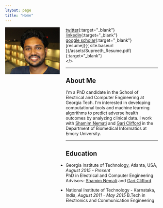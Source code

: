 ```yaml
---
layout: page 
title: "Home"
---
```


<div style="float:left;margin:0 20px 1000px 0">
   <img align="left" src="assets/supreeth_pic2_crop.jpeg" width="180">
</div>

<i class='fa fa-twitter fa-fw'></i>  [twitter](https://twitter.com/sprajw){:target="_blank"} <br>
<i class='fa fa-linkedin fa-fw'></i> [linkedin](https://www.linkedin.com/in/supreeth-prajwal/){:target="_blank"} <br>
<i class='fa fa-graduation-cap fa-fw'></i>  [google scholar](https://scholar.google.com/citations?user=BPT-V4AAAAAJ&hl=en){:target="_blank"} <br>
<i class='fa fa-file-text fa-fw'></i>  [resume]({{ site.baseurl }}/assets/Supreeth_Resume.pdf){:target="_blank"} <br>
<i class='fa fa-envelope fa-fw'></i> <a id="email"></> <br> 

<script>
<!--
var email_address = "supreeth" + "@" + "gatech";
email_address += ".edu";
$("#email").attr("href", "mailto:" + email_address).html("email");
//-->
</script>

---
## About Me
I'm a PhD candidate in the School of Electrical and Computer Engineering at Georgia Tech. I'm interested in developing computational tools and machine learning algorithms to predict adverse health outcomes by analyzing clinical data. I work with [Shamim Nemati](http://nematilab.info/people/shamim/index.html) and [Gari Clifford](http://gdclifford.info/people/gari) in the Department of Biomedical Informatics at Emory University.

---
## Education

+ Georgia Institute of Technology, Atlanta, USA, *August 2015 - Present*  
  PhD in Electrical and Computer Engineering
  Advisors: [Shamim Nemati](http://nematilab.info/people/shamim/index.html) and [Gari Clifford](http://gdclifford.info/people/gari)

+ National Institute of Technology - Karnataka, India, *August 2011 - May 2015*
  B.Tech in Electronics and Communication Engineering

